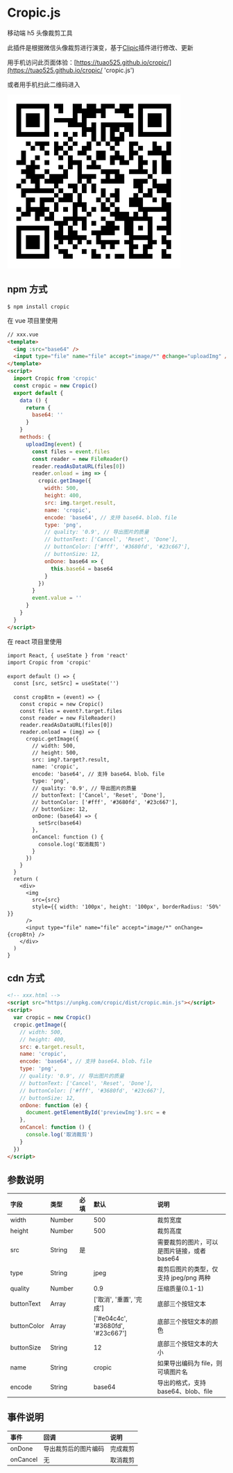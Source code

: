 <!--
 * @Author: ao.tu
 * @email: 2250467773@qq.com
 * @Date: 2024-01-04 10:53:07
 * @LastEditors: Do not edit
 * @LastEditTime: 2024-07-17 16:26:45
-->

# Cropic.js

移动端 h5 头像裁剪工具

此插件是根据微信头像裁剪进行演变，基于[Clipic](https://github.com/teojs/clipic)插件进行修改、更新

用手机访问此页面体验：[https://tuao525.github.io/cropic/](https://tuao525.github.io/cropic/ 'cropic.js')

或者用手机扫此二维码进入

![avatar](./src/assets/qrcode.png)

## npm 方式

```bath
$ npm install cropic
```

在 vue 项目里使用

```html
// xxx.vue
<template>
  <img :src="base64" />
  <input type="file" name="file" accept="image/*" @change="uploadImg" />
</template>
<script>
  import Cropic from 'cropic'
  const cropic = new Cropic()
  export default {
    data () {
      return {
        base64: ''
      }
    }
    methods: {
      uploadImg(event) {
        const files = event.files
        const reader = new FileReader()
        reader.readAsDataURL(files[0])
        reader.onload = img => {
          cropic.getImage({
            width: 500,
            height: 400,
            src: img.target.result,
            name: 'cropic',
            encode: 'base64', // 支持 base64、blob、file
            type: 'png',
            // quality: '0.9', // 导出图片的质量
            // buttonText: ['Cancel', 'Reset', 'Done'],
            // buttonColor: ['#fff', '#3680fd', '#23c667'],
            // buttonSize: 12,
            onDone: base64 => {
              this.base64 = base64
            }
          })
        }
        event.value = ''
      }
    }
  }
</script>
```

在 react 项目里使用

```tsx
import React, { useState } from 'react'
import Cropic from 'cropic'

export default () => {
  const [src, setSrc] = useState('')

  const cropBtn = (event) => {
    const cropic = new Cropic()
    const files = event?.target.files
    const reader = new FileReader()
    reader.readAsDataURL(files[0])
    reader.onload = (img) => {
      cropic.getImage({
        // width: 500,
        // height: 500,
        src: img?.target?.result,
        name: 'cropic',
        encode: 'base64', // 支持 base64、blob、file
        type: 'png',
        // quality: '0.9', // 导出图片的质量
        // buttonText: ['Cancel', 'Reset', 'Done'],
        // buttonColor: ['#fff', '#3680fd', '#23c667'],
        // buttonSize: 12,
        onDone: (base64) => {
          setSrc(base64)
        },
        onCancel: function () {
          console.log('取消裁剪')
        }
      })
    }
  }
  return (
    <div>
      <img
        src={src}
        style={{ width: '100px', height: '100px', borderRadius: '50%' }}
      />
      <input type="file" name="file" accept="image/*" onChange={cropBtn} />
    </div>
  )
}
```

## cdn 方式

```html
<!-- xxx.html -->
<script src="https://unpkg.com/cropic/dist/cropic.min.js"></script>
<script>
  var cropic = new Cropic()
  cropic.getImage({
    // width: 500,
    // height: 400,
    src: e.target.result,
    name: 'cropic',
    encode: 'base64', // 支持 base64、blob、file
    type: 'png',
    // quality: '0.9', // 导出图片的质量
    // buttonText: ['Cancel', 'Reset', 'Done'],
    // buttonColor: ['#fff', '#3680fd', '#23c667'],
    // buttonSize: 12,
    onDone: function (e) {
      document.getElementById('previewImg').src = e
    },
    onCancel: function () {
      console.log('取消裁剪')
    }
  })
</script>
```

## 参数说明

| 字段        | 类型   | 必填 | 默认                              | 说明                                        |
| :---------- | :----- | :--- | :-------------------------------- | :------------------------------------------ |
| width       | Number |      | 500                               | 裁剪宽度                                    |
| height      | Number |      | 500                               | 裁剪高度                                    |
| src         | String | 是   |                                   | 需要裁剪的图片，可以是图片链接，或者 base64 |
| type        | String |      | jpeg                              | 裁剪后图片的类型，仅支持 jpeg/png 两种      |
| quality     | Number |      | 0.9                               | 压缩质量(0.1-1)                             |
| buttonText  | Array  |      | ['取消', '重置', '完成']          | 底部三个按钮文本                            |
| buttonColor | Array  |      | ['#e04c4c', '#3680fd', '#23c667'] | 底部三个按钮文本的颜色                      |
| buttonSize  | String |      | 12                                | 底部三个按钮文本的大小                      |
| name        | String |      | cropic                            | 如果导出编码为 file，则可填图片名           |
| encode      | String |      | base64                            | 导出的格式，支持 base64、blob、file         |

## 事件说明

| 事件     | 回调                 | 说明     |
| :------- | :------------------- | :------- |
| onDone   | 导出裁剪后的图片编码 | 完成裁剪 |
| onCancel | 无                   | 取消裁剪 |

